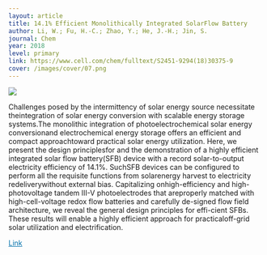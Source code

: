 ```yaml
---
layout: article
title: 14.1% Efficient Monolithically Integrated SolarFlow Battery
author: Li, W.; Fu, H.-C.; Zhao, Y.; He, J.-H.; Jin, S.  
journal: Chem	
year: 2018
level: primary
link: https://www.cell.com/chem/fulltext/S2451-9294(18)30375-9
cover: /images/cover/07.png
---
```


<img class="image image--lg" src="{{ page.cover }}"/>

Challenges posed by the intermittency of solar energy source necessitate theintegration of solar energy conversion with scalable energy storage systems.The monolithic integration of photoelectrochemical solar energy conversionand electrochemical energy storage offers an efficient and compact approachtoward practical solar energy utilization. Here, we present the design principlesfor and the demonstration of a highly efficient integrated solar flow battery(SFB) device with a record solar-to-output electricity efficiency of 14.1%. SuchSFB devices can be configured to perform all the requisite functions from solarenergy harvest to electricity redeliverywithout external bias. Capitalizing onhigh-efficiency and high-photovoltage tandem III-V photoelectrodes that areproperly matched with high-cell-voltage redox flow batteries and carefully de-signed flow field architecture, we reveal the general design principles for effi-cient SFBs. These results will enable a highly efficient approach for practicaloff-grid solar utilization and electrification.

<a style="color:#0272AC;" href="{{ page.link }}">Link</a>